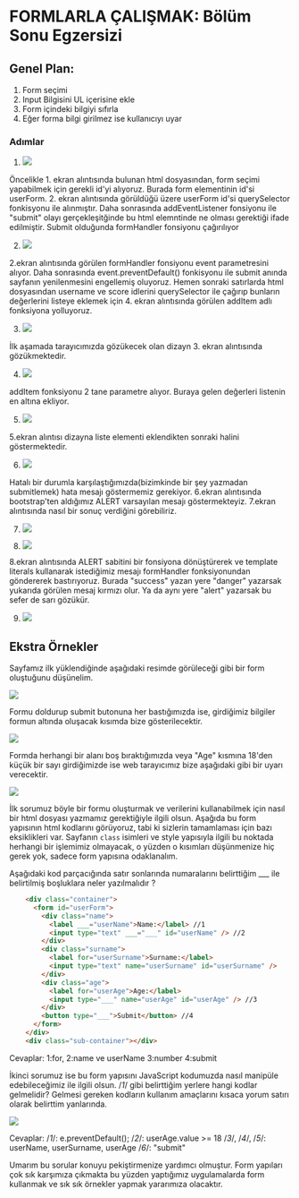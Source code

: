 # FORMLARLA ÇALIŞMAK: Bölüm Sonu Egzersizi

## Genel Plan:
1.	Form seçimi
2.	Input Bilgisini UL içerisine ekle
3.	Form içindeki bilgiyi sıfırla
4.	Eğer forma bilgi girilmez ise kullanıcıyı uyar

### Adımlar

1. ![](figures/1-htmlfile.JPG)

Öncelikle 1. ekran alıntısında bulunan html dosyasından, form seçimi yapabilmek için gerekli id'yi alıyoruz.
Burada form elementinin id'si userForm. 2. ekran alıntısında görüldüğü üzere userForm id'si querySelector fonkisyonu ile alınmıştır. Daha sonrasında addEventListener fonsiyonu ile "submit" olayı gerçekleşitğinde bu html elemntinde ne olması gerektiği ifade edilmiştir. Submit olduğunda formHandler fonsiyonu çağırılıyor

2. ![](figures/2-formhandler.png)

2.ekran alıntısında görülen formHandler fonsiyonu event parametresini alıyor. Daha sonrasında event.preventDefault() fonkisyonu ile submit anında sayfanın yenilenmesini engellemiş oluyoruz. Hemen sonraki satırlarda html dosyasından username ve score idlerini querySelector ile çağırıp bunların değerlerini listeye eklemek için 4. ekran alıntısında görülen addItem adlı fonksiyona yolluyoruz.


3. ![](figures/3-formhandler.JPG)

İlk aşamada tarayıcımızda gözükecek olan dizayn 3. ekran alıntısında gözükmektedir.

4. ![](figures/4-userlistdom.png)

addItem fonksiyonu 2 tane parametre alıyor. Buraya gelen değerleri listenin en altına ekliyor.

5. ![](figures/4-userlistdomprint.JPG)

5.ekran alıntısı dizayna liste elementi eklendikten sonraki halini göstermektedir.

6. ![](figures/5-alertbasic.png)

Hatalı bir durumla karşılaştığımızda(bizimkinde bir şey yazmadan submitlemek) hata mesajı göstermemiz gerekiyor. 6.ekran alıntısında  bootstrap'ten aldığımız ALERT varsayılan mesajı göstermekteyiz. 7.ekran alıntısında nasıl bir sonuç verdiğini görebiliriz.

7. ![](figures/5-alertbasicprint.JPG)

8. ![](figures/6-alertgreen.png)

8.ekran alıntısında ALERT sabitini bir fonsiyona dönüştürerek ve template literals kullanarak istediğimiz mesajı formHandler fonksiyonundan göndererek bastırıyoruz. Burada "success" yazan yere "danger" yazarsak yukarıda görülen mesaj kırmızı olur. Ya da aynı yere "alert" yazarsak bu sefer de sarı gözükür.

9. ![](figures/6-alertgreenprint.JPG)


## Ekstra Örnekler


Sayfamız ilk yüklendiğinde aşağıdaki resimde görüleceği gibi bir form oluştuğunu düşünelim.

![](figures/forminitial.png)

Formu doldurup submit butonuna her bastığımızda ise, girdiğimiz bilgiler formun altında oluşacak kısımda bize gösterilecektir.

![](figures/formfilled.png)

Formda herhangi bir alanı boş bıraktığımızda veya "Age" kısmına 18'den küçük bir sayı girdiğimizde ise web tarayıcımız bize aşağıdaki gibi bir uyarı verecektir.

![](figures/invalidinput.png)

İlk sorumuz böyle bir formu oluşturmak ve verilerini kullanabilmek için nasıl bir html dosyası yazmamız gerektiğiyle ilgili olsun. Aşağıda bu form yapısının html kodlarını görüyoruz, tabi ki sizlerin tamamlaması için bazı eksiklikleri var. Sayfanın `class` isimleri ve style yapısıyla ilgili bu noktada herhangi bir işlemimiz olmayacak, o yüzden o kısımları düşünmenize hiç gerek yok, sadece form yapısına odaklanalım.

Aşağıdaki kod parçacığında satır sonlarında numaralarını belirttiğim ___ ile belirtilmiş boşluklara neler yazılmalıdır ? 

```html
    <div class="container">
      <form id="userForm">
        <div class="name">
          <label ___="userName">Name:</label> //1
          <input type="text" ___="___" id="userName" /> //2
        </div>
        <div class="surname">
          <label for="userSurname">Surname:</label>
          <input type="text" name="userSurname" id="userSurname" />
        </div>
        <div class="age">
          <label for="userAge">Age:</label>
          <input type="___" name="userAge" id="userAge" /> //3
        </div>
        <button type="___">Submit</button> //4
      </form>
    </div>
    <div class="sub-container"></div>
```
Cevaplar: 1:for, 2:name ve userName 3:number 4:submit

İkinci sorumuz ise bu form yapısını JavaScript kodumuzda nasıl manipüle edebileceğimiz ile ilgili olsun.
/*1*/ gibi belirttiğim yerlere hangi kodlar gelmelidir? Gelmesi gereken kodların kullanım amaçlarını kısaca yorum satırı olarak belirttim yanlarında.

![](figures/jscodesnippet.png)

Cevaplar: /*1*/: e.preventDefault();
/*2*/: userAge.value >= 18
/*3*/, /*4*/, /*5*/: userName, userSurname, userAge
/*6*/: "submit"

Umarım bu sorular konuyu pekiştirmenize yardımcı olmuştur. Form yapıları çok sık karşımıza çıkmakta bu yüzden yaptığımız uygulamalarda form kullanmak ve sık sık örnekler yapmak yararımıza olacaktır.
